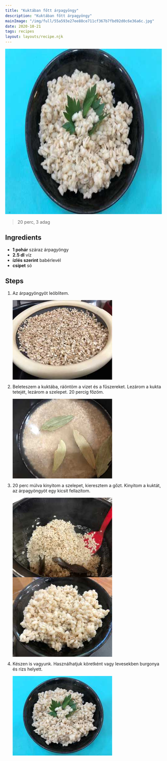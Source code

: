 ```yaml
---
title: "Kuktában főtt árpagyöngy"
description: "Kuktában főtt árpagyöngy"
mainImage: "/img/full/55a593e27ee88ce711cf367b7fbd92d0c6e36a6c.jpg"
date: 2020-10-21
tags: recipes
layout: layouts/recipe.njk
---
```

                            
<p align="center"><a href="https://cookpad.com/hu/receptek/13861417-kuktaban-fott-arpagyongy" rel="Recipe source page"><img width="751" height="532" src="/img/full/55a593e27ee88ce711cf367b7fbd92d0c6e36a6c.jpg"/></a></p>

> 20 perc, 3 adag 

## Ingredients
* **1 pohár** száraz árpagyöngy
* **2.5 dl** víz
* **ízlés szerint** babérlevél
* **csipet** só

## Steps

1. Az árpagyöngyöt leöblítem.
 
    <p><img width="320" height="256" align="left" src="/img/full/ae66d8d92adeb0ca6b07607729cce3235a4d9402.jpg"/></p><div style="clear: both"/>

2. Beleteszem a kuktába, ráöntöm a vizet és a fűszereket. Lezárom a kukta tetejét, lezárom a szelepet. 20 percig főzöm.
 
    <p><img width="320" height="256" align="left" src="/img/full/56a536f21bfd266e2baaf226707c2f8bd1243ad7.jpg"/></p><div style="clear: both"/>

3. 20 perc múlva kinyitom a szelepet, kieresztem a gőzt. Kinyitom a kuktát, az árpagyöngyöt egy kicsit fellazítom.
 
    <p><img width="320" height="256" align="left" src="/img/full/d956b4f66c8218cc1f7c0dcee84068317b8396cb.jpg"/></p><p><img width="320" height="256" align="left" src="/img/full/dd631c631224e98992f9520e01fea24ce2095e86.jpg"/></p><div style="clear: both"/>

4. Készen is vagyunk. Használhatjuk köretként vagy levesekben burgonya és rizs helyett.
 
    <p><img width="320" height="256" align="left" src="/img/full/a33bb5e2c552a5f7fde00f3d3ea888cd54eab193.jpg"/></p><div style="clear: both"/>

